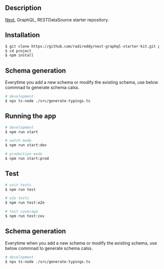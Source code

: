 ## Description

[Nest](https://github.com/nestjs/nest), GraphQL, RESTDataSource starter repository.

## Installation

```bash
$ git clone https://github.com/radireddy/nest-graphql-starter-kit.git project
$ cd project
$ npm install
```

## Schema generation

Everytime you add a new schema or modify the existing schema, use below commnad to generate schema calss.
```bash
# development
$ npx ts-node ./src/generate-typings.ts
```

## Running the app

```bash
# development
$ npm run start

# watch mode
$ npm run start:dev

# production mode
$ npm run start:prod
```

## Test

```bash
# unit tests
$ npm run test

# e2e tests
$ npm run test:e2e

# test coverage
$ npm run test:cov
```

## Schema generation

Everytime when you add a new schema or modify the existing schema, use below commnad to generate schema calss.
```bash
# development
$ npx ts-node ./src/generate-typings.ts
```

